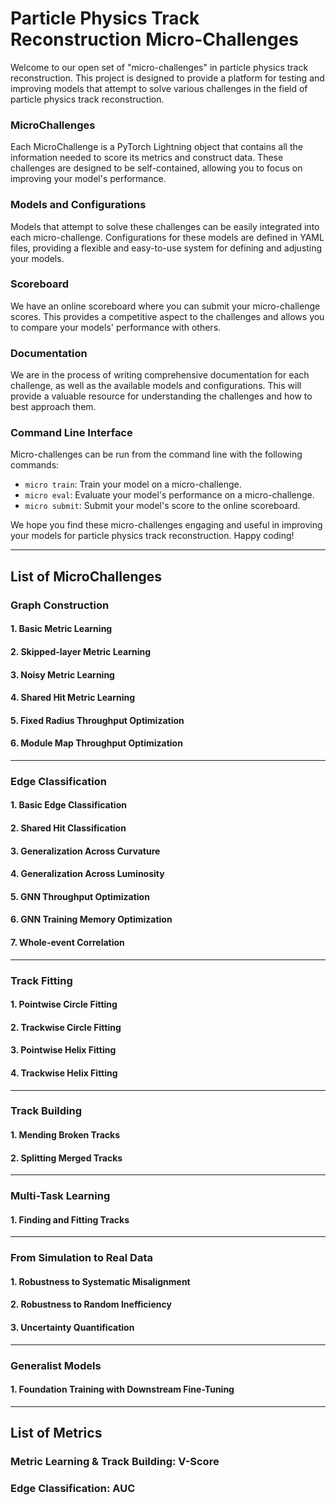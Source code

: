 # Particle Physics Track Reconstruction Micro-Challenges

Welcome to our open set of "micro-challenges" in particle physics track reconstruction. This project is designed to provide a platform for testing and improving models that attempt to solve various challenges in the field of particle physics track reconstruction.

### MicroChallenges

Each MicroChallenge is a PyTorch Lightning object that contains all the information needed to score its metrics and construct data. These challenges are designed to be self-contained, allowing you to focus on improving your model's performance.

### Models and Configurations

Models that attempt to solve these challenges can be easily integrated into each micro-challenge. Configurations for these models are defined in YAML files, providing a flexible and easy-to-use system for defining and adjusting your models.

### Scoreboard

We have an online scoreboard where you can submit your micro-challenge scores. This provides a competitive aspect to the challenges and allows you to compare your models' performance with others.

### Documentation

We are in the process of writing comprehensive documentation for each challenge, as well as the available models and configurations. This will provide a valuable resource for understanding the challenges and how to best approach them.

### Command Line Interface

Micro-challenges can be run from the command line with the following commands:

- `micro train`: Train your model on a micro-challenge.
- `micro eval`: Evaluate your model's performance on a micro-challenge.
- `micro submit`: Submit your model's score to the online scoreboard.

We hope you find these micro-challenges engaging and useful in improving your models for particle physics track reconstruction. Happy coding!

-------------

## List of MicroChallenges

### Graph Construction

#### 1. Basic Metric Learning

#### 2. Skipped-layer Metric Learning

#### 3. Noisy Metric Learning

#### 4. Shared Hit Metric Learning

#### 5. Fixed Radius Throughput Optimization

#### 6. Module Map Throughput Optimization

------------------

### Edge Classification

#### 1. Basic Edge Classification

#### 2. Shared Hit Classification

#### 3. Generalization Across Curvature

#### 4. Generalization Across Luminosity

#### 5. GNN Throughput Optimization

#### 6. GNN Training Memory Optimization

#### 7. Whole-event Correlation

------------------

### Track Fitting

#### 1. Pointwise Circle Fitting

#### 2. Trackwise Circle Fitting

#### 3. Pointwise Helix Fitting

#### 4. Trackwise Helix Fitting

------------------------

### Track Building

#### 1. Mending Broken Tracks

#### 2. Splitting Merged Tracks

------------------------

### Multi-Task Learning

#### 1. Finding and Fitting Tracks

-------------------------

### From Simulation to Real Data

#### 1. Robustness to Systematic Misalignment

#### 2. Robustness to Random Inefficiency

#### 3. Uncertainty Quantification

--------------------

### Generalist Models

#### 1. Foundation Training with Downstream Fine-Tuning

----------------------


## List of Metrics

### Metric Learning & Track Building: V-Score

### Edge Classification: AUC